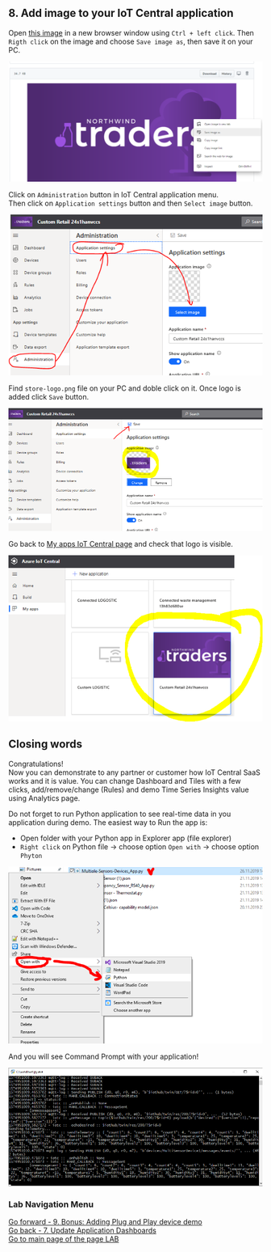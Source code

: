 ## 8. Add image to your IoT Central application

Open [this image](/icons/store-logo.png) in a new browser window using `Ctrl + left click`. Then `Rigth click` on the image and choose `Save image as`, then save it on your PC.<br>

![](lab1/lab1-81.PNG)

Click on `Administration` button in IoT Central application menu.<br>
Then click on `Application settings` button and then `Select image` button. 

![](lab1/lab1-74.PNG)

Find `store-logo.png` file on your PC and doble click on it. Once logo is added click `Save` button.

![](lab1/lab1-75.PNG)

Go back to [My apps IoT Central page](https://apps.azureiotcentral.com/myapps) and check that logo is visible.

![](lab1/lab1-76.PNG)

## Closing words
Congratulations!<br>
Now you can demonstrate to any partner or customer how IoT Central SaaS works and it is value.
You can change Dashboard and Tiles with a few clicks, add/remove/change (Rules) and demo Time Series Insights value using Analytics page.

Do not forget to run Python application to see real-time data in you application during demo.
The easiest way to Run the app is:
 - Open folder with your Python app in Explorer app (file explorer)
 - `Right click` on Python file -> choose option `Open with` -> choose option `Phyton`

![](lab1/lab1-77.PNG)

And you will see Command Prompt with your application!

![](lab1/lab1-78.PNG)

### Lab Navigation Menu
[Go forward - 9. Bonus: Adding Plug and Play device demo](/iotcentral-lab1-9.md)<br>
[Go back - 7. Update Application Dashboards](/iotcentral-lab1-7.md)<br>
[Go to main page of the page LAB](/iotcentral-lab1-0.md) 
